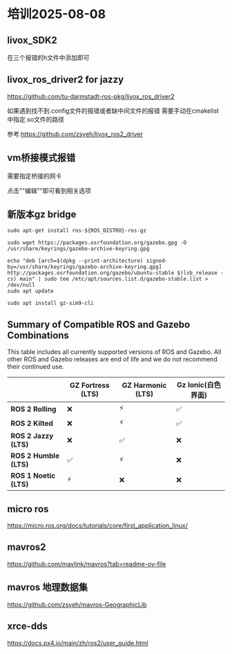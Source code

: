 # 培训2025-08-08

## livox_SDK2

在三个报错的h文件中添加<cstdint>即可

## livox_ros_driver2 for jazzy

https://github.com/tu-darmstadt-ros-pkg/livox_ros_driver2

如果遇到找不到.config文件的报错或者缺中间文件的报错 需要手动在cmakelist中指定.so文件的路径

参考:https://github.com/zsyeh/livox_ros2_driver

## vm桥接模式报错

需要指定桥接的网卡

点击""编辑""即可看到相关选项

## 新版本gz bridge

```
sudo apt-get install ros-${ROS_DISTRO}-ros-gz

sudo wget https://packages.osrfoundation.org/gazebo.gpg -O /usr/share/keyrings/gazebo-archive-keyring.gpg

echo "deb [arch=$(dpkg --print-architecture) signed-by=/usr/share/keyrings/gazebo-archive-keyring.gpg] http://packages.osrfoundation.org/gazebo/ubuntu-stable $(lsb_release -cs) main" | sudo tee /etc/apt/sources.list.d/gazebo-stable.list > /dev/null
sudo apt update 

sudo apt install gz-sim9-cli
```





## Summary of Compatible ROS and Gazebo Combinations

This table includes all currently supported versions of ROS and Gazebo. All other ROS and Gazebo releases are end of life and we do not recommend their continued use.

|                        | **GZ Fortress (LTS)** | **GZ Harmonic (LTS)** | **Gz Ionic**(白色界面) |
| ---------------------- | --------------------- | --------------------- | ---------------------- |
| **ROS 2 Rolling**      | ❌                     | ⚡                     | ✅                      |
| **ROS 2 Kilted**       | ❌                     | ⚡                     | ✅                      |
| **ROS 2 Jazzy (LTS)**  | ❌                     | ✅                     | ❌                      |
| **ROS 2 Humble (LTS)** | ✅                     | ⚡                     | ❌                      |
| **ROS 1 Noetic (LTS)** | ⚡                     | ❌                     | ❌                      |





## micro ros

https://micro.ros.org/docs/tutorials/core/first_application_linux/



## mavros2

https://github.com/mavlink/mavros?tab=readme-ov-file



## mavros 地理数据集

https://github.com/zsyeh/mavros-GeographicLib



## xrce-dds

https://docs.px4.io/main/zh/ros2/user_guide.html

